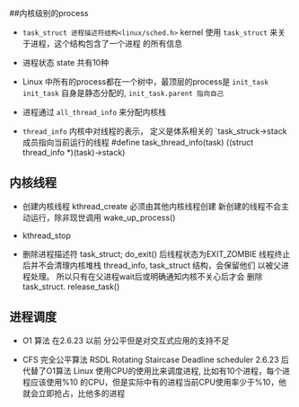 ##内核级别的process 

* `task_struct 进程描述符结构<linux/sched.h>`
   kernel 使用 `task_struct`  来关于进程，这个结构包含了一个进程
      的所有信息

*  进程状态 state 共有10种
   <script language=c>
   #define TASK_RUNNING		0       //	"R (running)",		/*   0 */
   #define TASK_INTERRUPTIBLE	1       //	"S (sleeping)",		/*   1 */
   #define TASK_UNINTERRUPTIBLE	2   //	"D (disk sleep)",	/*   2 */
   #define __TASK_STOPPED		4       //	"T (stopped)",		/*   4 */
   #define __TASK_TRACED		8       //	"t (tracing stop)",	/*   8 */
   #define EXIT_ZOMBIE	     	16      //	"Z (zombie)",		/*  16 */
   #define EXIT_DEAD		    32      //	"X (dead)",		/*  32 */
   #define TASK_DEAD	     	64      //	"x (dead)",		/*  64 */
   #define TASK_WAKEKILL		12      //	"K (wakekill)",		/* 128 */
   #define TASK_WAKING	     	256     //	"W (waking)",		/* 256 */
   </script>

* Linux 中所有的process都在一个树中，最顶层的process是 `init_task`
  `init_task` 自身是静态分配的, `init_task.parent 指向自己`

* 进程通过 `all_thread_info` 来分配内核栈

* `thread_info` 
   内核中对线程的表示， 定义是体系相关的
   `task_struck->stack 成员指向当前运行的线程 
     #define task_thread_info(task)	((struct thread_info *)(task)->stack)

## 内核线程
* 创建内核线程
  kthread_create 必须由其他内核线程创建
    新创建的线程不会主动运行，除非现世调用 wake_up_process()

* kthread_stop 

* 删除进程描述符 task_struct;
  do_exit() 后线程状态为EXIT_ZOMBIE
  线程终止后并不会清理内核堆栈 thread_info, task_struct 结构，会保留他们
  以被父进程处理。 所以只有在父进程wait后或明确通知内核不关心后才会
  删除task_struct. release_task()
  
## 进程调度
* O1 算法 
   在2.6.23 以前
   分公平但是对交互式应用的支持不足

* CFS 完全公平算法
  RSDL Rotating Staircase Deadline scheduler
  2.6.23 后代替了O1算法
  Linux 使用CPU的使用比来调度进程, 比如有10个进程，每个进程应该使用%10
   的CPU，但是实际中有的进程当前CPU使用率少于%10，他就会立即抢占，比他多的进程

